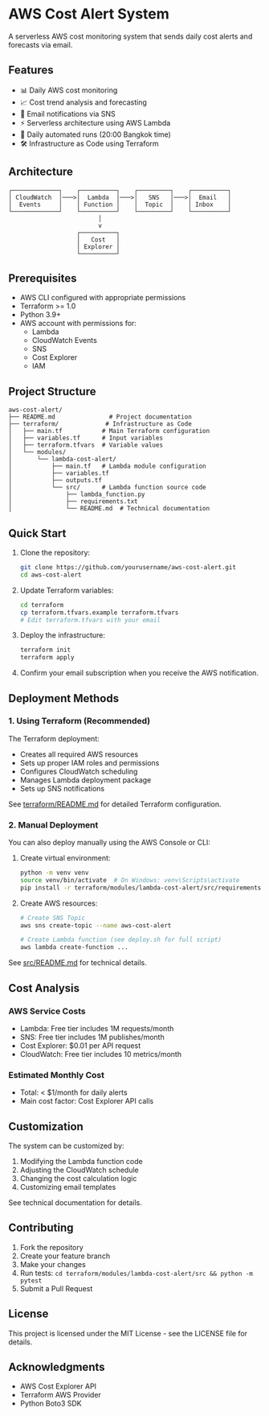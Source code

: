 # AWS Cost Alert System

A serverless AWS cost monitoring system that sends daily cost alerts and forecasts via email.

## Features

- 📊 Daily AWS cost monitoring
- 📈 Cost trend analysis and forecasting
- 📧 Email notifications via SNS
- ⚡ Serverless architecture using AWS Lambda
- 🔄 Daily automated runs (20:00 Bangkok time)
- 🛠 Infrastructure as Code using Terraform

## Architecture

```
┌─────────────┐    ┌──────────┐    ┌─────────┐    ┌──────────┐
│ CloudWatch  │───>│  Lambda  │───>│   SNS   │───>│  Email   │
│  Events     │    │ Function │    │  Topic  │    │ Inbox    │
└─────────────┘    └──────────┘    └─────────┘    └──────────┘
                         │
                         v
                   ┌──────────┐
                   │   Cost   │
                   │ Explorer │
                   └──────────┘
```

## Prerequisites

- AWS CLI configured with appropriate permissions
- Terraform >= 1.0
- Python 3.9+
- AWS account with permissions for:
  - Lambda
  - CloudWatch Events
  - SNS
  - Cost Explorer
  - IAM

## Project Structure

```
aws-cost-alert/
├── README.md               # Project documentation
├── terraform/             # Infrastructure as Code
│   ├── main.tf           # Main Terraform configuration
│   ├── variables.tf      # Input variables
│   ├── terraform.tfvars  # Variable values
│   └── modules/
│       └── lambda-cost-alert/
│           ├── main.tf   # Lambda module configuration
│           ├── variables.tf
│           ├── outputs.tf
│           └── src/      # Lambda function source code
│               ├── lambda_function.py
│               ├── requirements.txt
│               └── README.md  # Technical documentation
```

## Quick Start

1. Clone the repository:
   ```bash
   git clone https://github.com/yourusername/aws-cost-alert.git
   cd aws-cost-alert
   ```

2. Update Terraform variables:
   ```bash
   cd terraform
   cp terraform.tfvars.example terraform.tfvars
   # Edit terraform.tfvars with your email
   ```

3. Deploy the infrastructure:
   ```bash
   terraform init
   terraform apply
   ```

4. Confirm your email subscription when you receive the AWS notification.

## Deployment Methods

### 1. Using Terraform (Recommended)

The Terraform deployment:
- Creates all required AWS resources
- Sets up proper IAM roles and permissions
- Configures CloudWatch scheduling
- Manages Lambda deployment package
- Sets up SNS notifications

See [terraform/README.md](terraform/README.md) for detailed Terraform configuration.

### 2. Manual Deployment

You can also deploy manually using the AWS Console or CLI:

1. Create virtual environment:
   ```bash
   python -m venv venv
   source venv/bin/activate  # On Windows: venv\Scripts\activate
   pip install -r terraform/modules/lambda-cost-alert/src/requirements.txt
   ```

2. Create AWS resources:
   ```bash
   # Create SNS Topic
   aws sns create-topic --name aws-cost-alert

   # Create Lambda function (see deploy.sh for full script)
   aws lambda create-function ...
   ```

See [src/README.md](terraform/modules/lambda-cost-alert/src/README.md) for technical details.

## Cost Analysis

### AWS Service Costs
- Lambda: Free tier includes 1M requests/month
- SNS: Free tier includes 1M publishes/month
- Cost Explorer: $0.01 per API request
- CloudWatch: Free tier includes 10 metrics/month

### Estimated Monthly Cost
- Total: < $1/month for daily alerts
- Main cost factor: Cost Explorer API calls

## Customization

The system can be customized by:
1. Modifying the Lambda function code
2. Adjusting the CloudWatch schedule
3. Changing the cost calculation logic
4. Customizing email templates

See technical documentation for details.

## Contributing

1. Fork the repository
2. Create your feature branch
3. Make your changes
4. Run tests: `cd terraform/modules/lambda-cost-alert/src && python -m pytest`
5. Submit a Pull Request

## License

This project is licensed under the MIT License - see the LICENSE file for details.

## Acknowledgments

- AWS Cost Explorer API
- Terraform AWS Provider
- Python Boto3 SDK
